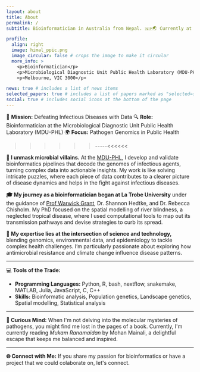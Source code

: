 ```yaml
---
layout: about
title: About
permalink: /
subtitle: Bioinformatician in Australia from Nepal. 🇳🇵🌏 Currently at <a href='https://biomedicalsciences.unimelb.edu.au/departments/microbiology-Immunology/research/services/microbiological-diagnostic-unit-public-health-laboratory'>The Univeristy of Melbourne</a>.

profile:
  align: right
  image: himal_ppic.png
  image_circular: false # crops the image to make it circular
  more_info: >
    <p>Bioinformatician</p>
    <p>Microbiological Diagnostic Unit Public Health Laboratory (MDU-PHL)</p>
    <p>Melbourne, VIC 3000</p>

news: true # includes a list of news items
selected_papers: true # includes a list of papers marked as "selected={true}"
social: true # includes social icons at the bottom of the page
---
```


🔬 **Mission:** Defeating Infectious Diseases with Data 
🔍 **Role:** Bioinformatician at the Microbiological Diagnostic Unit Public Health Laboratory (MDU-PHL) 
🌍 **Focus:** Pathogen Genomics in Public Health 

>>>>>>-----<<<<<<

**🔎 I unmask microbial villains.** At the [MDU-PHL](https://biomedicalsciences.unimelb.edu.au/departments/microbiology-Immunology/research/services/microbiological-diagnostic-unit-public-health-laboratory), I develop and validate bioinformatics pipelines that decode the genomes of infectious agents, turning complex data into actionable insights. My work is like solving intricate puzzles, where each piece of data contributes to a clearer picture of disease dynamics and helps in the fight against infectious diseases.

**🎓 My journey as a bioinformatician began at La Trobe University** under the guidance of [Prof Warwick Grant](https://scholars.latrobe.edu.au/wgrant), Dr. Shannon Hedtke, and Dr. Rebecca Chisholm. My PhD focused on the spatial modelling of river blindness, a neglected tropical disease, where I used computational tools to map out its transmission pathways and devise strategies to curb its spread.

**🔬 My expertise lies at the intersection of science and technology,** blending genomics, environmental data, and epidemiology to tackle complex health challenges. I’m particularly passionate about exploring how antimicrobial resistance and climate change influence disease patterns.

---

💻 **Tools of the Trade:**
- **Programming Languages:** Python, R, bash, nextflow, snakemake, MATLAB, Julia, JavaScript, C, C++
- **Skills:** Bioinformatic analysis, Population genetics, Landscape genetics, Spatial modelling, Statistical analysis

---

**🌱 Curious Mind:** When I'm not delving into the molecular mysteries of pathogens, you might find me lost in the pages of a book. Currently, I'm currently reading *Mukam Ranamaidan* by Mohan Mainali, a delightful escape that keeps me balanced and inspired.

---

**🌐 Connect with Me:** If you share my passion for bioinformatics or have a project that we could colaborate on, let's connect.